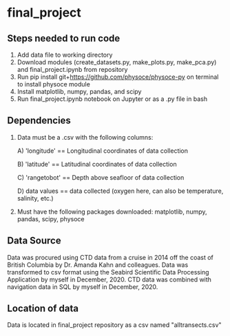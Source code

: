 # final_project

## Steps needed to run code
1. Add data file to working directory
2. Download modules (create_datasets.py, make_plots.py, make_pca.py) and final_project.ipynb from repository
3. Run pip install git+https://github.com/physoce/physoce-py on terminal to install physoce module
4. Install matplotlib, numpy, pandas, and scipy
5. Run final_project.ipynb notebook on Jupyter or as a .py file in bash

## Dependencies
1. Data must be a .csv with the following columns:

   A) 'longitude' == Longitudinal coordinates of data collection
  
   B) 'latitude' == Latitudinal coordinates of data collection
  
   C) 'rangetobot' == Depth above seafloor of data collection
  
   D) data values == data collected (oxygen here, can also be temperature, salinity, etc.)

2. Must have the following packages downloaded: matplotlib, numpy, pandas, scipy, physoce
  
## Data Source
Data was procured using CTD data from a cruise in 2014 off the coast of British Columbia by Dr. Amanda Kahn and colleagues. Data was transformed to csv format using the Seabird Scientific Data Processing Application by myself in December, 2020. CTD data was combined with navigation data in SQL by myself in December, 2020. 

## Location of data
Data is located in final_project repository as a csv named "alltransects.csv"
